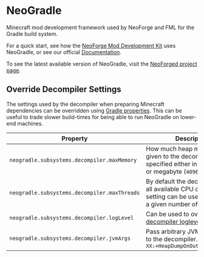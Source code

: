 NeoGradle
===========

Minecraft mod development framework used by NeoForge and FML for the Gradle build system.

For a quick start, see how the [NeoForge Mod Development Kit](https://github.com/neoforged/MDK) uses NeoGradle, or see
our official [Documentation](https://docs.neoforged.net/neogradle/docs/).

To see the latest available version of NeoGradle, visit the [NeoForged project page](https://projects.neoforged.net/neoforged/neogradle).

## Override Decompiler Settings

The settings used by the decompiler when preparing Minecraft dependencies can be overridden
using [Gradle properties](https://docs.gradle.org/current/userguide/build_environment.html#sec:gradle_configuration_properties).
This can be useful to trade slower build-times for being able to run NeoGradle on lower-end machines.

| Property                                     | Description                                                                                                                |
|----------------------------------------------|----------------------------------------------------------------------------------------------------------------------------|
| `neogradle.subsystems.decompiler.maxMemory`  | How much heap memory is given to the decompiler. Can be specified either in gigabyte (`4g`) or megabyte (`4096m`).         |
| `neogradle.subsystems.decompiler.maxThreads` | By default the decompiler uses all available CPU cores. This setting can be used to limit it to a given number of threads. |
| `neogradle.subsystems.decompiler.logLevel`   | Can be used to override the [decompiler loglevel](https://vineflower.org/usage/#cmdoption-log).                            |
| `neogradle.subsystems.decompiler.jvmArgs`    | Pass arbitrary JVM arguments to the decompiler. I.e. `-XX:+HeapDumpOnOutOfMemoryError`                                     |

